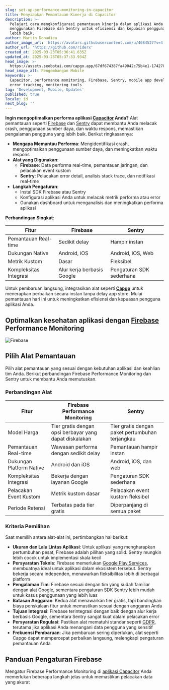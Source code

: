 ```yaml
---
slug: set-up-performance-monitoring-in-capacitor
title: Menyiapkan Pemantauan Kinerja di Capacitor
description: >-
  Pelajari cara mengkonfigurasi pemantauan kinerja dalam aplikasi Anda
  menggunakan Firebase dan Sentry untuk efisiensi dan kepuasan pengguna yang
  lebih baik.
author: Martin Donadieu
author_image_url: 'https://avatars.githubusercontent.com/u/4084527?v=4'
author_url: 'https://github.com/riderx'
created_at: 2025-03-23T05:36:41.635Z
updated_at: 2025-03-23T05:37:33.934Z
head_image: >-
  https://assets.seobotai.com/capgo.app/67df674387fa49042c75b4e1-1742708253934.jpg
head_image_alt: Pengembangan Mobile
keywords: >-
  Capacitor, performance monitoring, Firebase, Sentry, mobile app development,
  error tracking, monitoring tools
tag: 'Development, Mobile, Updates'
published: true
locale: id
next_blog: ''
---
```


**Ingin mengoptimalkan performa aplikasi [Capacitor](https://capacitorjs.com/) Anda?** Alat pemantauan seperti [Firebase](https://firebasegooglecom/) dan [Sentry](https://sentryio/) dapat membantu Anda melacak crash, penggunaan sumber daya, dan waktu respons, memastikan pengalaman pengguna yang lebih baik. Berikut ringkasannya:

-   **Mengapa Memantau Performa**: Mengidentifikasi crash, mengoptimalkan penggunaan sumber daya, dan meningkatkan waktu respons
-   **Alat yang Digunakan**:
    -   **Firebase**: Data performa real-time, pemantauan jaringan, dan pelacakan event kustom
    -   **Sentry**: Pelacakan error detail, analisis stack trace, dan notifikasi real-time
-   **Langkah Pengaturan**:
    -   Instal SDK Firebase atau Sentry
    -   Konfigurasi aplikasi Anda untuk melacak metrik performa atau error
    -   Gunakan dashboard untuk menganalisis dan meningkatkan performa aplikasi

**Perbandingan Singkat**:

| Fitur | Firebase | Sentry |
| --- | --- | --- |
| Pemantauan Real-time | Sedikit delay | Hampir instan |
| Dukungan Native | Android, iOS | Android, iOS, Web |
| Metrik Kustom | Dasar | Fleksibel |
| Kompleksitas Integrasi | Alur kerja berbasis Google | Pengaturan SDK sederhana |

Untuk pembaruan langsung, integrasikan alat seperti **[Capgo](https://capgo.app/)** untuk menerapkan perbaikan secara instan tanpa delay app store. Mulai pemantauan hari ini untuk meningkatkan efisiensi dan kepuasan pengguna aplikasi Anda.

## Optimalkan kesehatan aplikasi dengan [Firebase](https://firebasegooglecom/) Performance Monitoring

![Firebase](https://mars-imagesimgixnet/seobot/screenshots/firebasegooglecom-ab24bd47674782df651734052f495a0c-2025-03-23jpg?auto=compress)

## Pilih Alat Pemantauan

Pilih alat pemantauan yang sesuai dengan kebutuhan aplikasi dan keahlian tim Anda. Berikut perbandingan Firebase Performance Monitoring dan Sentry untuk membantu Anda memutuskan.

### Perbandingan Alat

| Fitur | Firebase Performance Monitoring | Sentry |
| --- | --- | --- |
| Model Harga | Tier gratis dengan opsi berbayar yang dapat diskalakan | Tier gratis dengan paket pertumbuhan terjangkau |
| Pemantauan Real-time | Wawasan performa dengan sedikit delay | Pemantauan hampir instan |
| Dukungan Platform Native | Android dan iOS | Android, iOS, dan web |
| Kompleksitas Integrasi | Bekerja dengan layanan Google | Pengaturan SDK sederhana |
| Pelacakan Event Kustom | Metrik kustom dasar | Pelacakan event kustom fleksibel |
| Periode Retensi | Terbatas pada tier gratis | Diperpanjang di semua paket |

### Kriteria Pemilihan

Saat memilih antara alat-alat ini, pertimbangkan hal berikut:

-   **Ukuran dan Lalu Lintas Aplikasi**: Untuk aplikasi yang mengharapkan pertumbuhan pesat, Firebase adalah pilihan yang solid. Sentry mungkin lebih cocok untuk implementasi skala kecil
-   **Persyaratan Teknis**: Firebase memerlukan [Google Play Services](https://enwikipediaorg/wiki/Google_Play_Services), membuatnya ideal untuk aplikasi dalam ekosistem tersebut. Sentry bekerja secara independen, menawarkan fleksibilitas lebih di berbagai platform
-   **Pengalaman Tim**: Firebase sesuai dengan tim yang sudah familiar dengan alat Google, sementara pengaturan SDK Sentry lebih mudah untuk kasus penggunaan yang lebih luas
-   **Batasan Anggaran**: Kedua alat menawarkan tier gratis, tapi bandingkan biaya penskalaan fitur untuk memastikan sesuai dengan anggaran Anda
-   **Tujuan Integrasi**: Firebase terintegrasi dengan baik dengan alur kerja berbasis Google, sementara Sentry sangat kuat dalam pelacakan error
-   **Persyaratan Regulasi**: Pastikan alat mematuhi standar seperti [GDPR](https://enwikipediaorg/wiki/General_Data_Protection_Regulation), terutama jika aplikasi Anda menangani data pengguna yang sensitif
-   **Frekuensi Pembaruan**: Jika pembaruan sering diperlukan, alat seperti Capgo dapat mempercepat perbaikan langsung, melengkapi pengaturan pemantauan Anda

## Panduan Pengaturan Firebase

Mengatur Firebase Performance Monitoring di [aplikasi Capacitor](https://capgo.app/plugins/ivs-player/) Anda memerlukan beberapa langkah jelas untuk memastikan pelacakan data yang akurat